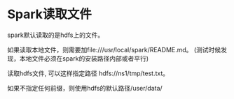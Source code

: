 # Spark读取文件

spark默认读取的是hdfs上的文件。

如果读取本地文件，则需要加file:///usr/local/spark/README.md。 (测试时候发现，本地文件必须在spark的安装路径内部或者平行)

读取hdfs文件, 可以这样指定路径 hdfs://ns1/tmp/test.txt。

如果不指定任何前缀，则使用hdfs的默认路径/user/data/











<!--
create time: 2018-06-14 20:57:40
Author: Alfred

This file is created by Marboo<http://marboo.io> template file $MARBOO_HOME/.media/starts/default.md
本文件由 Marboo<http://marboo.io> 模板文件 $MARBOO_HOME/.media/starts/default.md 创建
-->

